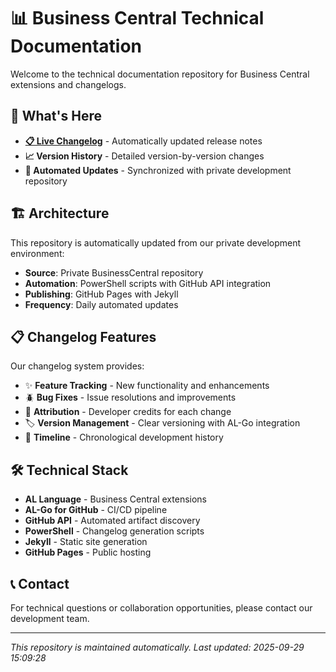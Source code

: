 # 📊 Business Central Technical Documentation

Welcome to the technical documentation repository for Business Central extensions and changelogs.

## 🚀 What's Here

- **[📋 Live Changelog](https://interpolimeri.github.io/BusinessCentralTechnicalDocs/)** - Automatically updated release notes
- **📈 Version History** - Detailed version-by-version changes
- **🔄 Automated Updates** - Synchronized with private development repository

## 🏗️ Architecture

This repository is automatically updated from our private development environment:

- **Source**: Private BusinessCentral repository
- **Automation**: PowerShell scripts with GitHub API integration
- **Publishing**: GitHub Pages with Jekyll
- **Frequency**: Daily automated updates

## 📋 Changelog Features

Our changelog system provides:

- ✨ **Feature Tracking** - New functionality and enhancements
- 🪲 **Bug Fixes** - Issue resolutions and improvements
- 👥 **Attribution** - Developer credits for each change
- 🏷️ **Version Management** - Clear versioning with AL-Go integration
- 📅 **Timeline** - Chronological development history

## 🛠️ Technical Stack

- **AL Language** - Business Central extensions
- **AL-Go for GitHub** - CI/CD pipeline
- **GitHub API** - Automated artifact discovery
- **PowerShell** - Changelog generation scripts
- **Jekyll** - Static site generation
- **GitHub Pages** - Public hosting

## 📞 Contact

For technical questions or collaboration opportunities, please contact our development team.

---

*This repository is maintained automatically. Last updated: 2025-09-29 15:09:28*
